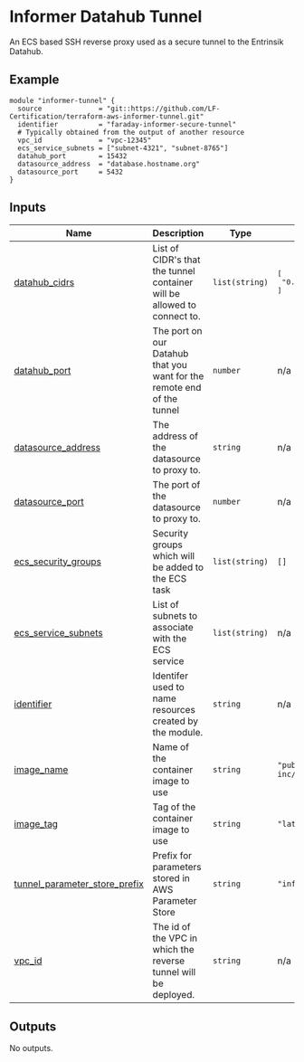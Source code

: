 <!-- BEGIN_TF_DOCS -->
# Informer Datahub Tunnel
An ECS based SSH reverse proxy used as a secure tunnel to the Entrinsik
Datahub.

## Example

```hcl
module "informer-tunnel" {
  source              = "git::https://github.com/LF-Certification/terraform-aws-informer-tunnel.git"
  identifier          = "faraday-informer-secure-tunnel"
  # Typically obtained from the output of another resource
  vpc_id              = "vpc-12345"
  ecs_service_subnets = ["subnet-4321", "subnet-8765"]
  datahub_port        = 15432
  datasource_address  = "database.hostname.org"
  datasource_port     = 5432
}
```

## Inputs

| Name | Description | Type | Default | Required |
|------|-------------|------|---------|:--------:|
| <a name="input_datahub_cidrs"></a> [datahub\_cidrs](#input\_datahub\_cidrs) | List of CIDR's that the tunnel container will be allowed to connect to. | `list(string)` | <pre>[<br>  "0.0.0.0/0"<br>]</pre> | no |
| <a name="input_datahub_port"></a> [datahub\_port](#input\_datahub\_port) | The port on our Datahub that you want for the remote end of the tunnel | `number` | n/a | yes |
| <a name="input_datasource_address"></a> [datasource\_address](#input\_datasource\_address) | The address of the datasource to proxy to. | `string` | n/a | yes |
| <a name="input_datasource_port"></a> [datasource\_port](#input\_datasource\_port) | The port of the datasource to proxy to. | `number` | n/a | yes |
| <a name="input_ecs_security_groups"></a> [ecs\_security\_groups](#input\_ecs\_security\_groups) | Security groups which will be added to the ECS task | `list(string)` | `[]` | no |
| <a name="input_ecs_service_subnets"></a> [ecs\_service\_subnets](#input\_ecs\_service\_subnets) | List of subnets to associate with the ECS service | `list(string)` | n/a | yes |
| <a name="input_identifier"></a> [identifier](#input\_identifier) | Identifer used to name resources created by the module. | `string` | n/a | yes |
| <a name="input_image_name"></a> [image\_name](#input\_image\_name) | Name of the container image to use | `string` | `"public.ecr.aws/entrinsik-inc/data-gateway"` | no |
| <a name="input_image_tag"></a> [image\_tag](#input\_image\_tag) | Tag of the container image to use | `string` | `"latest"` | no |
| <a name="input_tunnel_parameter_store_prefix"></a> [tunnel\_parameter\_store\_prefix](#input\_tunnel\_parameter\_store\_prefix) | Prefix for parameters stored in AWS Parameter Store | `string` | `"informer"` | no |
| <a name="input_vpc_id"></a> [vpc\_id](#input\_vpc\_id) | The id of the VPC in which the reverse tunnel will be deployed. | `string` | n/a | yes |

## Outputs

No outputs.
<!-- END_TF_DOCS -->
